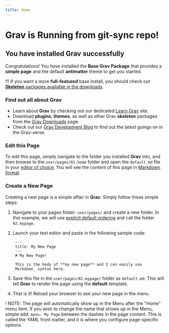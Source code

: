```yaml
---
title: Home
---
```


# Grav is Running from git-sync repo!
## You have installed **Grav** successfully

Congratulations! You have installed the **Base Grav Package** that provides a **simple page** and the default **antimatter** theme to get you started.

!!! If you want a more **full-featured** base install, you should check out [**Skeleton** packages available in the downloads](http://getgrav.org/downloads).

### Find out all about Grav

* Learn about **Grav** by checking out our dedicated [Learn Grav](http://learn.getgrav.org) site.
* Download **plugins**, **themes**, as well as other Grav **skeleton** packages from the [Grav Downloads](http://getgrav.org/downloads) page.
* Check out our [Grav Development Blog](http://getgrav.org/blog) to find out the latest goings on in the Grav-verse.

### Edit this Page

To edit this page, simply navigate to the folder you installed **Grav** into, and then browse to the `user/pages/01.home` folder and open the `default.md` file in your [editor of choice](http://learn.getgrav.org/basics/requirements).  You will see the content of this page in [Markdown format](http://learn.getgrav.org/content/markdown).

### Create a New Page

Creating a new page is a simple affair in **Grav**.  Simply follow these simple steps:

1. Navigate to your pages folder: `user/pages/` and create a new folder.  In this example, we will use [explicit default ordering](http://learn.getgrav.org/content/content-pages) and call the folder `02.mypage`.
2. Launch your text editor and paste in the following sample code:

        ---
        title: My New Page
        ---
        # My New Page!

        This is the body of **my new page** and I can easily use _Markdown_ syntax here.

3. Save this file in the `user/pages/02.mypage/` folder as `default.md`. This will tell **Grav** to render the page using the **default** template.
4. That is it! Reload your browser to see your new page in the menu.

! NOTE: The page will automatically show up in the Menu after the "Home" menu item. If you wish to change the name that shows up in the Menu, simple add: `menu: My Page` between the dashes in the page content. This is called the YAML front matter, and it is where you configure page-specific options.
